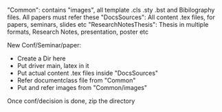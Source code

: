 "Common": contains "images", all template .cls .sty .bst and Bibilography files. All papers must refer these
"DocsSources": All content .tex files, for papers, seminars, slides etc
"ResearchNotesThesis": Thesis in multiple formats, Research Notes, presentation, poster etc

New Conf/Seminar/paper:
- Create a Dir here
- Put driver main, latex in it
- Put actual content .tex files inside "DocsSources"
- Refer documentclass file from "Common"
- Put and refer images from "Common/images"

Once conf/decision is done, zip the directory